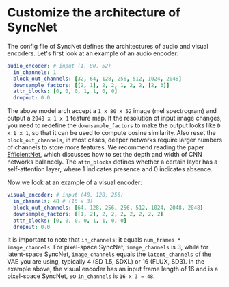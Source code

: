 # Customize the architecture of SyncNet

The config file of SyncNet defines the architectures of audio and visual encoders. Let's first look at an example of an audio encoder:

```yaml
audio_encoder: # input (1, 80, 52)
  in_channels: 1
  block_out_channels: [32, 64, 128, 256, 512, 1024, 2048]
  downsample_factors: [[2, 1], 2, 2, 1, 2, 2, [2, 3]]
  attn_blocks: [0, 0, 0, 1, 1, 0, 0]
  dropout: 0.0
```

The above model arch accept a `1 x 80 x 52` image (mel spectrogram) and output a `2048 x 1 x 1` feature map. If the resolution of input image changes, you need to redefine the `downsample_factors` to make the output looks like `D x 1 x 1`, so that it can be used to compute cosine similarity.  Also reset the `block_out_channels`, in most cases, deeper networks require larger numbers of channels to store more features. We recommend reading the paper [EfficientNet](https://arxiv.org/abs/1905.11946), which discusses how to set the depth and width of CNN networks balancely. The `attn_blocks` defines whether a certain layer has a self-attention layer, where 1 indicates presence and 0 indicates absence. 

Now we look at an example of a visual encoder:

```yaml
visual_encoder: # input (48, 128, 256)
  in_channels: 48 # (16 x 3)
  block_out_channels: [64, 128, 256, 256, 512, 1024, 2048, 2048]
  downsample_factors: [[1, 2], 2, 2, 2, 2, 2, 2, 2]
  attn_blocks: [0, 0, 0, 0, 1, 1, 0, 0]
  dropout: 0.0
```

It is important to note that `in_channels`: it equals `num_frames * image_channels`. For pixel-space SyncNet, `image_channels` is 3, while for latent-space SyncNet, `image_channels` equals the `latent_channels` of the VAE you are using, typically 4 (SD 1.5, SDXL) or 16 (FLUX, SD3). In the example above, the visual encoder has an input frame length of 16 and is a pixel-space SyncNet, so `in_channels` is `16 x 3 = 48`.